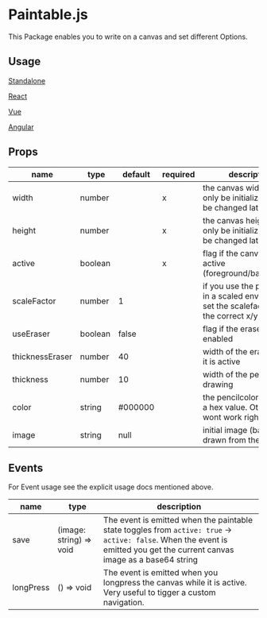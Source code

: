 # Paintable.js

This Package enables you to write on a canvas and set different Options.

## Usage

[Standalone](Core.md)

[React](React.md)

[Vue](Vue.md)

[Angular](Angular.md)

## Props

| name            |  type   | default | required | description                                                                                         |
| --------------- | ------- | ------- | -------- | --------------------------------------------------------------------------------------------------- |
| width           | number  |         | x        | the canvas width, can only be initialized and not be changed later                                  |
| height          | number  |         | x        | the canvas height, can only be initialized and not be changed later                                 |
| active          | boolean |         | x        | flag if the canvas is active (foreground/background)                                                |
| scaleFactor     | number  | 1       |          | if you use the paintable in a scaled envirionment set the scalefactor to get the correct x/y values |
| useEraser       | boolean | false   |          | flag if the eraser is enabled                                                                       |
| thicknessEraser | number  | 40      |          | width of the eraser when it is active                                                               |
| thickness       | number  | 10      |          | width of the pencil while drawing                                                                   |
| color           | string  | #000000 |          | the pencilcolor MUST be a hex value. Other strings wont work right now                              |
| image           | string  | null    |          | initial image (base64) drawn from the canvas                                                        |

## Events

For Event usage see the explicit usage docs mentioned above.

| name      |  type                   | description                                                                                                                                                                 |
| --------- | ----------------------- | --------------------------------------------------------------------------------------------------------------------------------------------------------------------------- |
| save      | (image: string) => void | The event is emitted when the paintable state toggles from `active: true` -> `active: false`. When the event is emitted you get the current canvas image as a base64 string |
| longPress | () => void              | The event is emitted when you longpress the canvas while it is active. Very useful to tigger a custom navigation.                                                           |
